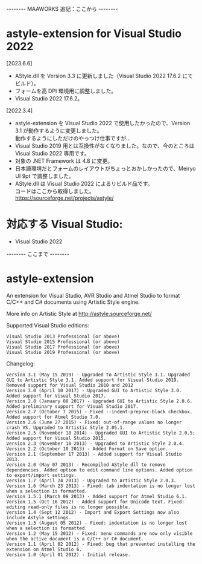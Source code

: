 -------- MAAWORKS 追記：ここから --------

astyle-extension for Visual Studio 2022
=======================================

[2023.6.6]
* AStyle.dll を Version 3.3 に更新しました（Visual Studio 2022 17.6.2 にてビルド）。
* フォームを高 DPI 環境用に調整しました。
* Visual Studio 2022 17.6.2。

[2022.3.4]
* astyle-extension を Visual Studio 2022 で使用したかったので、Version 3.1 が動作するように変更しました。</br>
  動作するようにしただけのやっつけ仕事ですが...
* Visual Studio 2019 用とは互換性がなくなりました。なので、今のところは Visual Studio 2022 専用です。
* 対象の .NET Framework は 4.8 に変更。
* 日本語環境だとフォームのレイアウトがちょっとおかしかったので、Meiryo UI 9pt で調整しました。
* AStyle.dll は Visual Studio 2022 によるリビルド品です。</br>
  コードはここから取得しました。</br>
  https://sourceforge.net/projects/astyle/

対応する Visual Studio:
=======================

* Visual Studio 2022

-------- ここまで --------



astyle-extension
================

An extension for Visual Studio, AVR Studio and Atmel Studio to format C/C++ and C# documents using Artistic Style engine.

More info on Artistic Style at http://astyle.sourceforge.net/

Supported Visual Studio editions:

    Visual Studio 2013 Professional (or above)
    Visual Studio 2015 Professional (or above)
    Visual Studio 2017 Professional (or above)
    Visual Studio 2019 Professional (or above)


Changelog:

    Version 3.1 (May 15 2019) - Upgraded to Artistic Style 3.1. Upgraded GUI to Artistic Style 3.1. Added support for Visual Studio 2019. Removed support for Visual Studio 2010 and 2012
    Version 3.0 (April 10 2017) - Upgraded GUI to Artistic Style 3.0. Added support for Visual Studio 2017.
    Version 2.8 (January 08 2017) - Upgraded GUI to Artistic Style 2.0.6. Added preliminary support for Visual Studio 2017.
    Version 2.7 (October 7 2015) - Fixed --indent-preproc-block checkbox. Added support for Atmel Studio 7.0.
    Version 2.6 (June 27 2015) - Fixed: out-of-range values no longer crash VS. Upgraded to Artistic Style 2.05.1.
    Version 2.5 (November 18 2014) - Upgraded GUI to Artistic Style 2.0.5; Added support for Visual Studio 2015.
    Version 2.3 (November 18 2013) - Upgraded to Artistic Style 2.0.4.
    Version 2.2 (October 10 2013) - Added Format on Save option.
    Version 2.1 (September 17 2013) - Added support for Visual Studio 2013.
    Version 2.0 (May 07 2013) - Recompiled AStyle dll to remove dependencies. Added option to edit command line options. Added option to export/import settings.
    Version 1.7 (April 24 2013) - Upgraded to Artistic Style 2.0.3.
    Version 1.6 (March 23 2013) - Fixed: tab indentation is no longer lost when a selection is formatted.
    Version 1.5.1 (March 09 2013) - Added support for Atmel Studio 6.1.
    Version 1.5 (Oct 16 2012) - Added support for Unicode text. Fixed: editing read-only files is no longer possible.
    Version 1.4 (Sept 12 2012) - Import and Export Settings now also include Astyle settings.
    Version 1.3 (August 05 2012) - Fixed: indentation is no longer lost when a selection is formatted.
    Version 1.2 (May 15 2012) - Fixed: menu commands are now only visible when the active document is a C/C++ or C# document.
    Version 1.1 (April 02 2012) - Fixed: bug that prevented installing the extension on Atmel Studio 6.
    Version 1.0 (April 01 2012) - Initial release.
